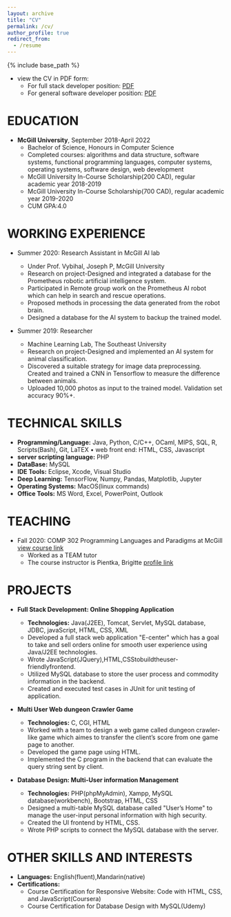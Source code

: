 ```yaml
---
layout: archive
title: "CV"
permalink: /cv/
author_profile: true
redirect_from:
  - /resume
---
```


{% include base_path %}
* view the CV in PDF form:
  * For full stack developer position: [PDF](http://Elva99.github.io/files/Full_Stack_Resume_Xinran_Xiong.pdf)
  * For general software developer position: [PDF](http://Elva99.github.io/files/resume_Xinran_Xiong.pdf)

EDUCATION
======
* **McGill University**, September 2018-April 2022
  * Bachelor of Science, Honours in Computer Science
  * Completed courses: algorithms and data structure, software systems, functional programming languages, computer systems,
    operating systems, software design, web development
  * McGill University In-Course Scholarship(200 CAD), regular academic year 2018-2019
  * McGill University In-Course Scholarship(700 CAD), regular academic year 2019-2020
  * CUM GPA:4.0

WORKING EXPERIENCE
======
* Summer 2020: Research Assistant in McGill AI lab
  * Under Prof. Vybihal, Joseph P, McGill University
  * Research on project-Designed and integrated a database for the Prometheus robotic artificial intelligence system. 
  * Participated in Remote group work on the Prometheus AI robot which can help in search and rescue operations.
  * Proposed methods in processing the data generated from the robot brain.
  * Designed a database for the AI system to backup the trained model.

* Summer 2019: Researcher
  * Machine Learning Lab, The Southeast University
  * Research on project-Designed and implemented an AI system for animal classification.
  * Discovered a suitable strategy for image data preprocessing. Created and trained a CNN in Tensorflow to measure the             difference between animals.
  * Uploaded 10,000 photos as input to the trained model. Validation set accuracy 90%+.

TECHNICAL SKILLS
======
* **Programming/Language:** Java, Python, C/C++, OCaml, MIPS, SQL, R, Scripts(Bash), Git, LaTEX • web front end: HTML, CSS,           Javascript
* **server scripting language:** PHP
* **DataBase:** MySQL
* **IDE Tools:** Eclipse, Xcode, Visual Studio
* **Deep Learning:** TensorFlow, Numpy, Pandas, Matplotlib, Jupyter
* **Operating Systems:** MacOS(linux commands)
* **Office Tools:** MS Word, Excel, PowerPoint, Outlook


TEACHING
======
* Fall 2020: COMP 302 Programming Languages and Paradigms at McGill [view course link](https://www.mcgill.ca/study/2020-2021/courses/comp-302)
  * Worked as a TEAM tutor
  * The course instructor is Pientka, Brigitte [profile link](https://www.cs.mcgill.ca/~bpientka/)

PROJECTS
======
* **Full Stack Development: Online Shopping Application**
  * **Technologies:** Java(J2EE), Tomcat, Servlet, MySQL database, JDBC, javaScript, HTML, CSS, XML
  * Developed a full stack web application "E-center" which has a goal to take and sell orders online for smooth user experience using Java/J2EE technologies.
  * Wrote JavaScript(JQuery),HTML,CSStobuildtheuser-friendlyfrontend.
  * Utilized MySQL database to store the user process and commodity information in the backend.
  * Created and executed test cases in JUnit for unit testing of application.
 
* **Multi User Web dungeon Crawler Game**
  * **Technologies:** C, CGI, HTML
  * Worked with a team to design a web game called dungeon crawler-like game which aimes to transfer the client’s score from one game page to another.
  * Developed the game page using HTML.
  * Implemented the C program in the backend that can evaluate the query string sent by client.

* **Database Design: Multi-User information Management**
  * **Technologies:** PHP(phpMyAdmin), Xampp, MySQL database(workbench), Bootstrap, HTML, CSS
  * Designed a multi-table MySQL database called "User’s Home" to manage the user-input personal information with high security.
  * Created the UI frontend by HTML, CSS.
  * Wrote PHP scripts to connect the MySQL database with the server.

OTHER SKILLS AND INTERESTS
======
* **Languages:** English(fluent),Mandarin(native)
* **Certifications:**
  * Course Certification for Responsive Website: Code with HTML, CSS, and JavaScript(Coursera)
  * Course Certification for Database Design with MySQL(Udemy)
